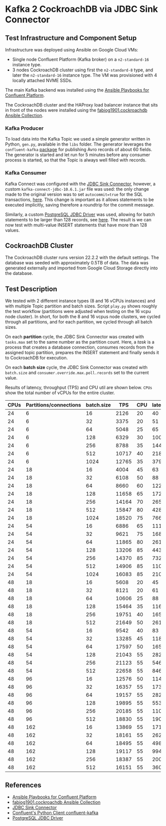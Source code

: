 # Kafka 2 CockroachDB via JDBC Sink Connector

## Test Infrastructure and Component Setup

Infrastructure was deployed using Ansible on Google Cloud VMs:

- Single node Confluent Platform (Kafka broker) on a `n2-standard-16` instance type.
- 3 nodes CockroachDB cluster using first the `n2-standard-8` type, and later the `n2-standard-16` instance type.
  The VM was provisioned with 4 locally attached NVME SSDs.

The main Kafka backend was installed using the [Ansible Playbooks for Confluent Platform](https://docs.confluent.io/ansible/current/overview.html).

The CockroachDB cluster and the HAProxy load balancer instance that sits in front of the nodes were installed using the [fabiog1901.cockroachdb Ansible Collection](https://github.com/fabiog1901/cockroachdb-collection).

### Kafka Producer

To load data into the Kafka Topic we used a simple generator written in Python, `gen.py`, available in the `libs` folder.
The generator leverages the `confluent-kafka` [package](https://github.com/confluentinc/confluent-kafka-python) for publishing Avro records of about 60 fields.
The generator is started and let run for 5 minutes before any consumer process is started, so that the Topic is always well filled with records.

### Kafka Consumer

Kafka Connect was configured with the [JDBC Sink Connector](https://docs.confluent.io/kafka-connectors/jdbc/current/sink-connector/overview.html), however, a custom `kafka-connect-jdbc-10.6.1.jar` file was used: the only change made to the original version was to set `autocommit=true` for the SQL transactions, [here](https://github.com/confluentinc/kafka-connect-jdbc/blob/v10.6.1/src/main/java/io/confluent/connect/jdbc/sink/JdbcDbWriter.java#L57).
This change is important as it allows statements to be executed implicitly, saving therefore a roundtrip for the commit message.

Similarly, a custom [PostgreSQL JDBC Driver](https://jdbc.postgresql.org/) was used, allowing for batch statements to be larger than 128 records, see [here](https://github.com/pgjdbc/pgjdbc/blob/REL42.5.0/pgjdbc/src/main/java/org/postgresql/jdbc/PgPreparedStatement.java#L1726).
The result is we can now test with multi-value INSERT statements that have more than 128 values.

## CockroachDB Cluster

The CockroachDB cluster runs version 22.2.2 with the default settings. The database was seeded with approximately 0.5TB of data.
The data was generated externally and imported from Google Cloud Storage directly into the database.

## Test Description

We tested with 2 different instance types (8 and 16 vCPUs instances) and with multiple Topic partition and batch sizes.
Script `play.py` shows roughly the test workflow (partitions were adjusted when testing on the 16 vcpu node cluster).
In short, for both the 8 and 16 vcpus node clusters, we cycled through all partitions, and for each partition, we cycled through all batch sizes.

On each **partition** cycle, the JDBC Sink Connector was created with `tasks.max` set to the same number as the partition count.
Here, a _task_ is a process that creates a database connection, consumes records from the assigned topic partition, prepares the INSERT statement and finally sends it to CockroachDB for execution.

On each **batch size** cycle, the JDBC Sink Connector was created with `batch.size` and `consumer.override.max.poll.records` set to the current value.

Results of latency, throughput (TPS) and CPU util are shown below.
`CPUs` show the total number of vCPUs for the entire cluster.

| CPUs | Partitions/connections | batch.size | TPS   | CPU | latency_ms |
| ---- | ---------------------- | ---------- | ----- | --- | ---------- |
| 24   | 6                      | 16         | 2126  | 20  | 40         |
| 24   | 6                      | 32         | 3375  | 20  | 51         |
| 24   | 6                      | 64         | 5048  | 25  | 65         |
| 24   | 6                      | 128        | 6329  | 30  | 100        |
| 24   | 6                      | 256        | 8788  | 35  | 144        |
| 24   | 6                      | 512        | 10717 | 40  | 218        |
| 24   | 6                      | 1024       | 12765 | 35  | 379        |
| 24   | 18                     | 16         | 4004  | 45  | 63         |
| 24   | 18                     | 32         | 6108  | 50  | 88         |
| 24   | 18                     | 64         | 8660  | 60  | 122        |
| 24   | 18                     | 128        | 11658 | 65  | 172        |
| 24   | 18                     | 256        | 14164 | 70  | 265        |
| 24   | 18                     | 512        | 15847 | 80  | 428        |
| 24   | 18                     | 1024       | 18520 | 75  | 766        |
| 24   | 54                     | 16         | 6886  | 65  | 111        |
| 24   | 54                     | 32         | 9621  | 75  | 168        |
| 24   | 54                     | 64         | 11865 | 80  | 261        |
| 24   | 54                     | 128        | 13206 | 85  | 443        |
| 24   | 54                     | 256        | 14370 | 85  | 732        |
| 24   | 54                     | 512        | 14906 | 85  | 1100       |
| 24   | 54                     | 1024       | 16083 | 85  | 2100       |
| 48   | 18                     | 16         | 5608  | 20  | 45         |
| 48   | 18                     | 32         | 8121  | 20  | 61         |
| 48   | 18                     | 64         | 10606 | 25  | 88         |
| 48   | 18                     | 128        | 15464 | 35  | 116        |
| 48   | 18                     | 256        | 19751 | 40  | 165        |
| 48   | 18                     | 512        | 21649 | 50  | 261        |
| 48   | 54                     | 16         | 9542  | 40  | 83         |
| 48   | 54                     | 32         | 13285 | 45  | 118        |
| 48   | 54                     | 64         | 17597 | 50  | 165        |
| 48   | 54                     | 128        | 21043 | 55  | 282        |
| 48   | 54                     | 256        | 21123 | 55  | 546        |
| 48   | 54                     | 512        | 22658 | 55  | 846        |
| 48   | 96                     | 16         | 12576 | 50  | 114        |
| 48   | 96                     | 32         | 16357 | 55  | 173        |
| 48   | 96                     | 64         | 19157 | 55  | 282        |
| 48   | 96                     | 128        | 19895 | 55  | 553        |
| 48   | 96                     | 256        | 20185 | 55  | 1100       |
| 48   | 96                     | 512        | 18830 | 55  | 1900       |
| 48   | 162                    | 16         | 13869 | 55  | 171        |
| 48   | 162                    | 32         | 18161 | 55  | 262        |
| 48   | 162                    | 64         | 18495 | 55  | 498        |
| 48   | 162                    | 128        | 19117 | 55  | 994        |
| 48   | 162                    | 256        | 18387 | 55  | 2000       |
| 48   | 162                    | 512        | 16151 | 55  | 3600       |

## References

- [Ansible Playbooks for Confluent Platform](https://docs.confluent.io/ansible/current/overview.html)
- [fabiog1901.cockroachdb Ansible Collection](https://github.com/fabiog1901/cockroachdb-collection)
- [JDBC Sink Connector](https://docs.confluent.io/kafka-connectors/jdbc/current/sink-connector/overview.html)
- [Confluent's Python Client confluent-kafka](https://github.com/confluentinc/confluent-kafka-python)
- [PostgreSQL JDBC Driver](https://jdbc.postgresql.org/)

